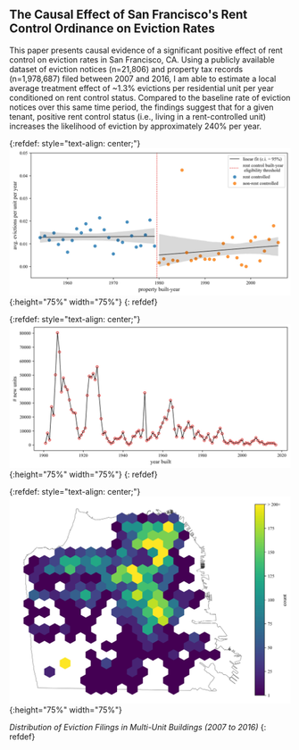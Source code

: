 ## The Causal Effect of San Francisco's Rent Control Ordinance on Eviction Rates

This paper presents causal evidence of a significant positive effect of rent control on eviction rates in San Francisco, CA. Using a publicly available dataset of eviction notices (n=21,806) and property tax records (n=1,978,687) filed between 2007 and 2016, I am able to estimate a local average treatment effect of ~1.3% evictions per residential unit per year conditioned on rent control status. Compared to the baseline rate of eviction notices over this same time period, the findings suggest that for a given tenant, positive rent control status (i.e., living in a rent-controlled unit) increases the likelihood of eviction by approximately 240% per year.

{:refdef: style="text-align: center;"}
![](fig_2.jpg){:height="75%" width="75%"}
{: refdef}

{:refdef: style="text-align: center;"}
![](fig_1.jpg){:height="75%" width="75%"}
{: refdef}

{:refdef: style="text-align: center;"}
![](fig_3.jpg){:height="75%" width="75%"}

*Distribution of Eviction Filings in Multi-Unit Buildings (2007 to 2016)*
{: refdef}
